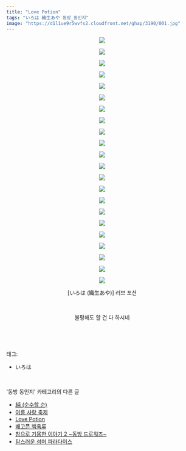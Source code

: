 ```yaml
---
title: "Love Potion"
tags: "いろは 織生あや 동방_동인지"
image: "https://d1l1ue9r5wvfs2.cloudfront.net/ghap/3190/001.jpg"
---
```

<div class="article">
<p style="text-align: center; clear: none; float: none;"><img src="{{ site.imgserver9 }}/ghap/3190/001.jpg"/></p>
<p style="text-align: center; clear: none; float: none;"><img src="{{ site.imgserver9 }}/ghap/3190/002.jpg"/></p>
<p style="text-align: center; clear: none; float: none;"><img src="{{ site.imgserver9 }}/ghap/3190/003.jpg"/></p>
<p style="text-align: center; clear: none; float: none;"><img src="{{ site.imgserver9 }}/ghap/3190/004.jpg"/></p>
<p style="text-align: center; clear: none; float: none;"><img src="{{ site.imgserver9 }}/ghap/3190/005.jpg"/></p>
<p style="text-align: center; clear: none; float: none;"><img src="{{ site.imgserver9 }}/ghap/3190/006.jpg"/></p>
<p style="text-align: center; clear: none; float: none;"><img src="{{ site.imgserver9 }}/ghap/3190/007.jpg"/></p>
<p style="text-align: center; clear: none; float: none;"><img src="{{ site.imgserver9 }}/ghap/3190/008.jpg"/></p>
<p style="text-align: center; clear: none; float: none;"><img src="{{ site.imgserver9 }}/ghap/3190/009.jpg"/></p>
<p style="text-align: center; clear: none; float: none;"><img src="{{ site.imgserver9 }}/ghap/3190/010.jpg"/></p>
<p style="text-align: center; clear: none; float: none;"><img src="{{ site.imgserver9 }}/ghap/3190/011.jpg"/></p>
<p style="text-align: center; clear: none; float: none;"><img src="{{ site.imgserver9 }}/ghap/3190/012.jpg"/></p>
<p style="text-align: center; clear: none; float: none;"><img src="{{ site.imgserver9 }}/ghap/3190/013.jpg"/></p>
<p style="text-align: center; clear: none; float: none;"><img src="{{ site.imgserver9 }}/ghap/3190/014.jpg"/></p>
<p style="text-align: center; clear: none; float: none;"><img src="{{ site.imgserver9 }}/ghap/3190/015.jpg"/></p>
<p style="text-align: center; clear: none; float: none;"><img src="{{ site.imgserver9 }}/ghap/3190/016.jpg"/></p>
<p style="text-align: center; clear: none; float: none;"><img src="{{ site.imgserver9 }}/ghap/3190/017.jpg"/></p>
<p style="text-align: center; clear: none; float: none;"><img src="{{ site.imgserver9 }}/ghap/3190/018.jpg"/></p>
<p style="text-align: center; clear: none; float: none;"><img src="{{ site.imgserver9 }}/ghap/3190/019.jpg"/></p>
<p style="text-align: center; clear: none; float: none;"><img src="{{ site.imgserver9 }}/ghap/3190/020.jpg"/></p>
<p style="text-align: center; clear: none; float: none;"><img src="{{ site.imgserver9 }}/ghap/3190/021.jpg"/></p>
<p style="text-align: center; clear: none; float: none;"><img src="{{ site.imgserver9 }}/ghap/3190/022.jpg"/></p>
<p style="text-align: center; clear: none; float: none;">[いろは (織生あや)] 러브 포션</p>
<p style="text-align: center; clear: none; float: none;"><br/></p>
<p style="text-align: center; clear: none; float: none;">불평해도 할 건 다 하시네</p>
<p><br/></p>
</div><br/>
<div class="tagTrail">
<p>태그: </p>
<ul>
<li>いろは</li>
</ul>
</div><br/>
<div class="another">
<p>'동방 동인지' 카테고리의 다른 글</p>
<ul>
<li><a href="/ghap_3192">純 (순수할 순)</a></li>
<li><a href="/ghap_3191">여름 사랑 축제</a></li>
<li><a href="/ghap_3190">Love Potion</a></li>
<li><a href="/ghap_3189">배고픈 백옥루</a></li>
<li><a href="/ghap_3188">참으로 기묭한 이야기 2 ~동방 드로워즈~</a></li>
<li><a href="/ghap_3187">탐스러운 섬머 파라다이스</a></li>
</ul>
</div><br/>
<div class="cb_module cb_fluid">
<div class="cb_wrt cb_profile">
</div><!-- commentList close -->
</div><br/>

